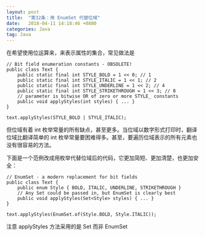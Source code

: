 ```yaml
---
layout: post
title:  "第32条：用 EnumSet 代替位域"
date:   2018-04-11 14:18:46 +0800
categories: Java
tag: Java
---
```



在希望使用位运算来，来表示属性的集合，常见做法是
```
// Bit field enumeration constants - OBSOLETE!
public class Text {
    public static final int STYLE_BOLD = 1 << 0; // 1
    public static final int STYLE_ITALIC = 1 << 1; // 2
    public static final int STYLE_UNDERLINE = 1 << 2; // 4
    public static final int STYLE_STRIKETHROUGH = 1 << 3; // 8
    // parameter is bitwise OR of zero or more STYLE_ constants
    public void applyStyles(int styles) { ... }
}

text.applyStyles(STYLE_BOLD | STYLE_ITALIC);
```

但位域有着 int 枚举常量的所有缺点，甚至更多。当位域以数字形式打印时，翻译位域比翻译简单的 int 枚举常量要困难得多。甚至，要遍历位域表示的所有元素也没有很容易的方法。

下面是一个范例改成用枚举代替位域后的代码，它更加简短、更加清楚，也更加安全：
```
// EnumSet - a modern replacement for bit fields
public class Text {
    public enum Style { BOLD, ITALIC, UNDERLINE, STRIKETHROUGH }
    // Any Set could be passed in, but EnumSet is clearly best
    public void applyStyles(Set<Style> styles) { ... }
}

text.applyStyles(EnumSet.of(Style.BOLD, Style.ITALIC));
```

注意 applyStyles 方法采用的是 Set<Styles> 而非 EnumSet<Style> 。虽然看起来好像所有的客户端都可以将 EnumSet 传递到这个方法，但是最好还是接受接口类型而非接受实现类型。这是考虑到可能会有特殊的客户端要传递一些其他的 Set 实现，并且没有什么明显的缺点。